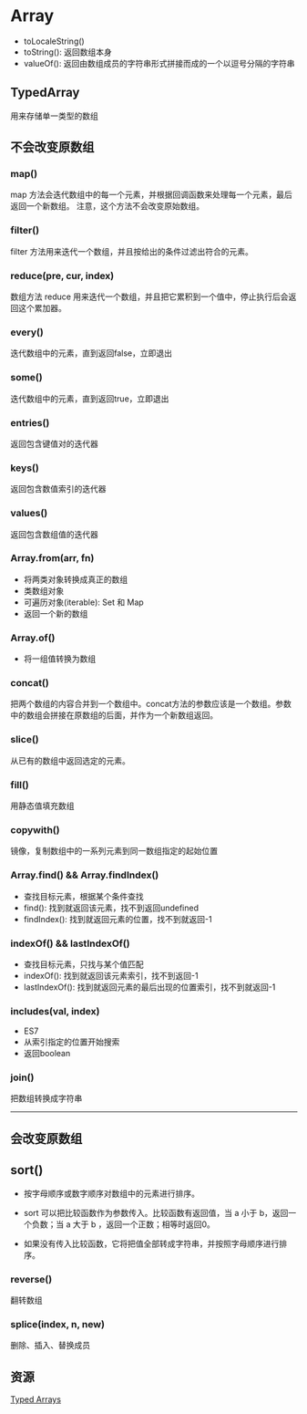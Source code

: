 # Array

- toLocaleString()
- toString(): 返回数组本身
- valueOf(): 返回由数组成员的字符串形式拼接而成的一个以逗号分隔的字符串

## TypedArray

用来存储单一类型的数组

## 不会改变原数组

### map()

map 方法会迭代数组中的每一个元素，并根据回调函数来处理每一个元素，最后返回一个新数组。
注意，这个方法不会改变原始数组。


### filter()

filter 方法用来迭代一个数组，并且按给出的条件过滤出符合的元素。

### reduce(pre, cur, index)

数组方法 reduce 用来迭代一个数组，并且把它累积到一个值中，停止执行后会返回这个累加器。

### every()

迭代数组中的元素，直到返回false，立即退出

### some()

迭代数组中的元素，直到返回true，立即退出

### entries()

返回包含键值对的迭代器

### keys()

返回包含数值索引的迭代器

### values()

返回包含数组值的迭代器



### Array.from(arr, fn)

- 将两类对象转换成真正的数组
- 类数组对象
- 可遍历对象(iterable): Set 和 Map
- 返回一个新的数组

### Array.of()

- 将一组值转换为数组

### concat()

把两个数组的内容合并到一个数组中。concat方法的参数应该是一个数组。参数中的数组会拼接在原数组的后面，并作为一个新数组返回。

### slice()

从已有的数组中返回选定的元素。

### fill()

用静态值填充数组

### copywith()

镜像，复制数组中的一系列元素到同一数组指定的起始位置

### Array.find() && Array.findIndex()

- 查找目标元素，根据某个条件查找
- find(): 找到就返回该元素，找不到返回undefined
- findIndex(): 找到就返回元素的位置，找不到就返回-1

### indexOf() && lastIndexOf()

- 查找目标元素，只找与某个值匹配
- indexOf(): 找到就返回该元素索引，找不到返回-1
- lastIndexOf(): 找到就返回元素的最后出现的位置索引，找不到就返回-1

 
### includes(val, index)

- ES7
- 从索引指定的位置开始搜索
- 返回boolean

### join()

把数组转换成字符串



-------------------------------------------------------------------------------------------------------


## 会改变原数组

## sort()

- 按字母顺序或数字顺序对数组中的元素进行排序。

- sort 可以把比较函数作为参数传入。比较函数有返回值，当 a 小于 b，返回一个负数；当 a 大于 b ，返回一个正数；相等时返回0。

- 如果没有传入比较函数，它将把值全部转成字符串，并按照字母顺序进行排序。

### reverse()

翻转数组



### splice(index, n, new)

删除、插入、替换成员



## 资源

[Typed Arrays](https://www.html5rocks.com/en/tutorials/webgl/typed_arrays/)

















